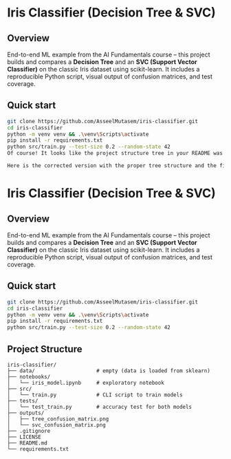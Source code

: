 # Iris Classifier (Decision Tree & SVC)

## Overview

End-to-end ML example from the AI Fundamentals course – this project builds and compares a **Decision Tree** and an **SVC (Support Vector Classifier)** on the classic Iris dataset using scikit-learn.
It includes a reproducible Python script, visual output of confusion matrices, and test coverage.

## Quick start

```bash
git clone https://github.com/AsseelMutasem/iris-classifier.git
cd iris-classifier
python -m venv venv && .\venv\Scripts\activate
pip install -r requirements.txt
python src/train.py --test-size 0.2 --random-state 42
Of course! It looks like the project structure tree in your README was not formatted correctly, making it hard to read.

Here is the corrected version with the proper tree structure and the fixed command in the "Quick start" section.

```
# Iris Classifier (Decision Tree & SVC)

## Overview

End-to-end ML example from the AI Fundamentals course – this project builds and compares a **Decision Tree** and an **SVC (Support Vector Classifier)** on the classic Iris dataset using scikit-learn.
It includes a reproducible Python script, visual output of confusion matrices, and test coverage.

## Quick start

```bash
git clone https://github.com/AsseelMutasem/iris-classifier.git
cd iris-classifier
python -m venv venv && .\venv\Scripts\activate
pip install -r requirements.txt
python src/train.py --test-size 0.2 --random-state 42
```

## Project Structure

```
iris-classifier/
├── data/                    # empty (data is loaded from sklearn)
├── notebooks/
│   └── iris_model.ipynb     # exploratory notebook
├── src/
│   └── train.py             # CLI script to train models
├── tests/
│   └── test_train.py        # accuracy test for both models
├── outputs/
│   ├── tree_confusion_matrix.png
│   └── svc_confusion_matrix.png
├── .gitignore
├── LICENSE
├── README.md
└── requirements.txt
```
